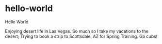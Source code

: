 # hello-world
Hello World

Enjoying desert life in Las Vegas.  So much so I take my vacations to the desert;
Trying to book a strip to Scottsdale, AZ for Spring Training.  Go cubs!
